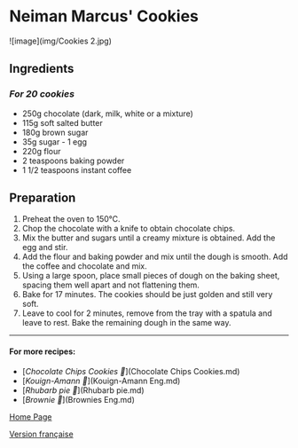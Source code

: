 # Neiman Marcus' Cookies
![image](img/Cookies 2.jpg)

## Ingredients 
### *For 20 cookies*
* 250g chocolate (dark, milk, white or a mixture)
* 115g soft salted butter
* 180g brown sugar
* 35g sugar - 1 egg
* 220g flour
* 2 teaspoons baking powder
* 1 1/2 teaspoons instant coffee
  
## Preparation 
1. Preheat the oven to 150°C.
2. Chop the chocolate with a knife to obtain chocolate chips.
3. Mix the butter and sugars until a creamy mixture is obtained. Add the egg and stir.
4. Add the flour and baking powder and mix until the dough is smooth. Add the coffee and chocolate and mix.
5. Using a large spoon, place small pieces of dough on the baking sheet, spacing them well apart and not flattening them.
6. Bake for 17 minutes. The cookies should be just golden and still very soft.
7.  Leave to cool for 2 minutes, remove from the tray with a spatula and leave to rest. Bake the remaining dough in the same way.

________________________________
#### For more recipes:  
* [*Chocolate Chips Cookies 🍪*](Chocolate Chips Cookies.md)
* [*Kouign-Amann 🧈*](Kouign-Amann Eng.md)
* [*Rhubarb pie 🥧*](Rhubarb pie.md)
* [*Brownie 🍫*](Brownies Eng.md)

[Home Page](Indexeng.md)

[Version française](index.md)
